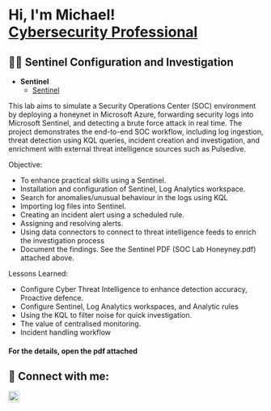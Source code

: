 <h1>Hi, I'm Michael! <br/><a href="https://www.linkedin.com/in/michael-musoke/">Cybersecurity Professional</a></h1>

<h2>👨‍💻 Sentinel Configuration and Investigation</h2>

- <b> Sentinel </b>
  - [Sentinel](https://github.com/Muts256/Sentinel)

This lab aims to simulate a Security Operations Center (SOC) environment by deploying a honeynet in Microsoft Azure, forwarding security logs into Microsoft Sentinel, and detecting a brute force attack in real time. The project demonstrates the end-to-end SOC workflow, including log ingestion, threat detection using KQL queries, incident creation and investigation, and enrichment with external threat intelligence sources such as Pulsedive.

Objective:
  - To enhance practical skills using a Sentinel.
  - Installation and configuration of Sentinel, Log Analytics workspace.
  - Search for anomalies/unusual behaviour in the logs using KQL
  - Importing log files into Sentinel.
  - Creating an incident alert using  a scheduled rule.
  - Assigning and resolving alerts.
  - Using data connectors to connect to threat intelligence feeds to enrich the investigation process
  - Document the findings. See the Sentinel PDF (SOC Lab Honeyney.pdf) attached above.

Lessons Learned:
  - Configure Cyber Threat Intelligence to enhance detection accuracy, Proactive defence.
  - Configure Sentinel, Log Analytics workspaces, and Analytic rules
  - Using the KQL to filter noise for quick investigation.
  - The value of centralised monitoring.
  - Incident handling workflow
  <h4>For the details, open the pdf attached</h4>

<h2> 🤳 Connect with me:</h2>

[<img align="left" alt="michael-musoke | LinkedIn" width="22px" src="https://cdn.jsdelivr.net/npm/simple-icons@v3/icons/linkedin.svg" />][linkedin]

[linkedin]: https://linkedin.com/in/michael-musoke
